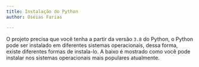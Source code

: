 ```yaml
---
title: Instalação do Python
author: Oséias Farias

---
```



O projeto precisa que você tenha a partir da versão `3.8` do Python, o Python pode ser instalado em diferentes sistemas operacionais, dessa forma, existe diferentes formas de instala-lo. A baixo é mostrado como você pode instalar nos sistemas operacionais mais populares atualmente.
